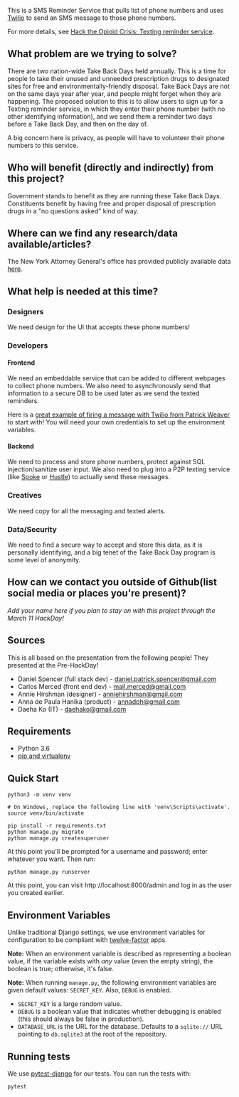 This is a SMS Reminder Service that pulls list of phone numbers and
uses [Twilio][] to send an SMS message to those phone numbers.

For more details, see
[Hack the Opioid Crisis: Texting reminder service][issue].

## What problem are we trying to solve?

There are two nation-wide Take Back Days held annually. This is a time for people to take their unused and unneeded prescription drugs to designated sites for free and environmentally-friendly disposal. Take Back Days are not on the same days year after year, and people might forget when they are happening. The proposed solution to this is to allow users to sign up for a Texting reminder service, in which they enter their phone number (with no other identifying information), and we send them a reminder two days before a Take Back Day, and then on the day of.

A big concern here is privacy, as people will have to volunteer their phone numbers to this service.

## Who will benefit (directly and indirectly) from this project?

Government stands to benefit as they are running these Take Back Days. Constituents benefit by having free and proper disposal of prescription drugs in a "no questions asked" kind of way.

[issue]: https://github.com/ProgressiveHackNight/project-ideas/issues/8
[Twilio]: https://www.twilio.com/

## Where can we find any research/data available/articles?

The New York Attorney General's office has provided publicly available data [here](https://github.com/NYAG/Takeback_Day_Hackathon).

## What help is needed at this time?

### Designers
We need design for the UI that accepts these phone numbers!

### Developers
#### Frontend
We need an embeddable service that can be added to different webpages to collect phone numbers. We also need to asynchronously send that information to a secure DB to be used later as we send the texted reminders.

Here is a [great example of firing a message with Twilio from Patrick Weaver](https://glitch.com/edit/#!/twilio-example) to start with! You will need your own credentials to set up the environment variables.

#### Backend
We need to process and store phone numbers, protect against SQL injection/sanitize user input. We also need to plug into a P2P texting service (like [Spoke](https://opensource.moveon.org/spoke-p2p/) or [Hustle](https://hustle.com/)) to actually send these messages.

### Creatives
We need copy for all the messaging and texted alerts.

### Data/Security
We need to find a secure way to accept and store this data, as it is personally identifying, and a big tenet of the Take Back Day program is some level of anonymity.

## How can we contact you outside of Github(list social media or places you're present)?

_Add your name here if you plan to stay on with this project through the March 11 HackDay!_

## Sources

This is all based on the presentation from the following people! They presented at the Pre-HackDay!

* Daniel Spencer (full stack dev) - daniel.patrick.spencer@gmail.com
* Carlos Merced (front end dev) - mail.merced@gmail.com
* Annie Hirshman (designer) - anniehirshman@gmail.com
* Anna de Paula Hanika (product) - annadph@gmail.com
* Daeha Ko (IT) - daehako@gmail.com

## Requirements

* Python 3.6
* [pip and virtualenv](http://stackoverflow.com/q/4324558)

## Quick Start

```
python3 -m venv venv

# On Windows, replace the following line with 'venv\Scripts\activate'.
source venv/bin/activate

pip install -r requirements.txt
python manage.py migrate
python manage.py createsuperuser
```

At this point you'll be prompted for a username and password; enter
whatever you want. Then run:

```
python manage.py runserver
```

At this point, you can visit http://localhost:8000/admin and log in
as the user you created earlier.

## Environment Variables

Unlike traditional Django settings, we use environment variables
for configuration to be compliant with [twelve-factor][] apps.

**Note:** When an environment variable is described as representing a
boolean value, if the variable exists with *any* value (even the empty
string), the boolean is true; otherwise, it's false.

**Note:** When running `manage.py`, the following environment
variables are given default values: `SECRET_KEY`. Also, `DEBUG` is enabled.

* `SECRET_KEY` is a large random value.
* `DEBUG` is a boolean value that indicates whether debugging is enabled
  (this should always be false in production).
* `DATABASE_URL` is the URL for the database. Defaults to a `sqlite://`
  URL pointing to `db.sqlite3` at the root of the repository.

## Running tests

We use [pytest-django][] for our tests. You can run the tests with:

```
pytest
```

[twelve-factor]: http://12factor.net/
[pytest-django]: https://pytest-django.readthedocs.io/en/latest/
